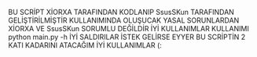 BU SCRİPT XİORXA TARAFINDAN KODLANIP SsusSKun TARAFINDAN GELİŞTİRİLMİŞTİR KULLANIMINDA OLUŞUCAK YASAL SORUNLARDAN XİORXA VE SsusSKun SORUMLU DEĞİLDİR İYİ KULLANIMLAR KULLANIMI python main.py -h İYİ SALDIRILAR İSTEK GELİRSE EYYER BU SCRİPTİN 2 KATI KADARINI ATACAĞIM İYİ KULLANIMLAR (:
